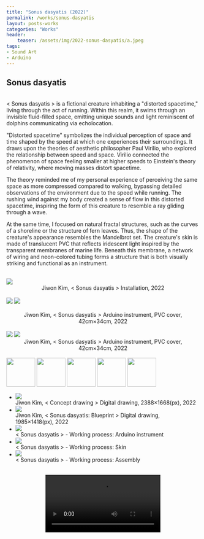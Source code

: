 ```yaml
---
title: "Sonus dasyatis (2022)"
permalink: /works/sonus-dasyatis
layout: posts-works
categories: "Works"
header:
    teaser: /assets/img/2022-sonus-dasyatis/a.jpeg
tags:
- Sound Art
- Arduino
---
```

## Sonus dasyatis
<br>
< Sonus dasyatis > is a fictional creature inhabiting a "distorted spacetime," living through the act of running. Within this realm, it swims through an invisible fluid-filled space, emitting unique sounds and light reminiscent of dolphins communicating via echolocation.
<br>

"Distorted spacetime" symbolizes the individual perception of space and time shaped by the speed at which one experiences their surroundings. It draws upon the theories of aesthetic philosopher Paul Virilio, who explored the relationship between speed and space. Virilio connected the phenomenon of space feeling smaller at higher speeds to Einstein's theory of relativity, where moving masses distort spacetime.
<br> 

The theory reminded me of my personal experience of perceiving the same space as more compressed compared to walking, bypassing detailed observations of the environment due to the speed while running. The rushing wind against my body created a sense of flow in this distorted spacetime, inspiring the form of this creature to resemble a ray gliding through a wave.
<br>

At the same time, I focused on natural fractal structures, such as the curves of a shoreline or the structure of fern leaves. Thus, the shape of the creature's appearance resembles the Mandelbrot set. The creature's skin is made of translucent PVC that reflects iridescent light inspired by the transparent membranes of marine life. Beneath this membrane, a network of wiring and neon-colored tubing forms a structure that is both visually striking and functional as an instrument.
<br> 
<br> 

<img src="/assets/img/2022-sonus-dasyatis/a.jpeg" style="width:auto; height:auto;"> 
<div style = "text-align: center;"> 
Jiwon Kim, < Sonus dasyatis > Installation, 2022 
</div>
<br>

<div class="left">
<img src="/assets/img/2022-sonus-dasyatis/b.jpeg" />
<img src="/assets/img/2022-sonus-dasyatis/c.jpeg" />
</div>

<div style = "text-align: center;"> 
<br>
Jiwon Kim, < Sonus dasyatis > Arduino instrument, PVC cover, 42cm×34cm, 2022
</div>
<br>

<img src="/assets/img/2022-sonus-dasyatis/d.jpeg" />
<img src="/assets/img/2022-sonus-dasyatis/e.jpeg" />

<div style = "text-align: center;"> 
Jiwon Kim, < Sonus dasyatis > Arduino instrument, PVC cover, 42cm×34cm, 2022
</div>
<br>

<div class="carousel-container">
<!-- Thumbnails -->
<div class="carousel-thumbnails">
    <img src="/assets/img/2022-sonus-dasyatis/zf.jpeg" width="75" height="75" data-index="0">
    <img src="/assets/img/2022-sonus-dasyatis/zg.jpeg" width="75" height="75" data-index="1">
    <img src="/assets/img/2022-sonus-dasyatis/zh.jpeg" width="75" height="75" data-index="2">
    <img src="/assets/img/2022-sonus-dasyatis/zi.jpeg" width="75" height="75" data-index="3">
    <img src="/assets/img/2022-sonus-dasyatis/zj.jpeg" width="75" height="75" data-index="4">
</div>
<!-- Main Carousel -->
<div class="glide glide-main">
    <div class="glide__track" data-glide-el="track">
    <ul class="glide__slides">
        <li class="glide__slide">
            <img src="/assets/img/2022-sonus-dasyatis/f.jpeg">
            <div class="slide-caption">Jiwon Kim, < Concept drawing > Digital drawing, 2388×1668(px), 2022
            </div>
        </li>
        <li class="glide__slide">
            <img src="/assets/img/2022-sonus-dasyatis/g.jpeg">
            <div class="slide-caption">Jiwon Kim, < Sonus dasyatis: Blueprint > Digital drawing, 1985×1418(px), 2022</div>
        </li>
        <li class="glide__slide">
            <img src="/assets/img/2022-sonus-dasyatis/h.jpeg">
            <div class="slide-caption">< Sonus dasyatis > - Working process: Arduino instrument</div>
        </li>
        <li class="glide__slide">
            <img src="/assets/img/2022-sonus-dasyatis/i.jpeg">
            <div class="slide-caption">< Sonus dasyatis > - Working process: Skin</div>
        </li>
        <li class="glide__slide">
            <img src="/assets/img/2022-sonus-dasyatis/j.jpeg">
            <div class="slide-caption">< Sonus dasyatis > - Working process: Assembly</div>
        </li>
    </ul>
    </div>
</div>
<br>

<video controls style="display: block; margin: 0 auto; width: auto; max-width: 100%; height: auto;">
  <source src="{{ '/assets/img/2022-sonus-dasyatis/sonus-dasyatis.mp4' | relative_url }}" type="video/mp4">
</video>

